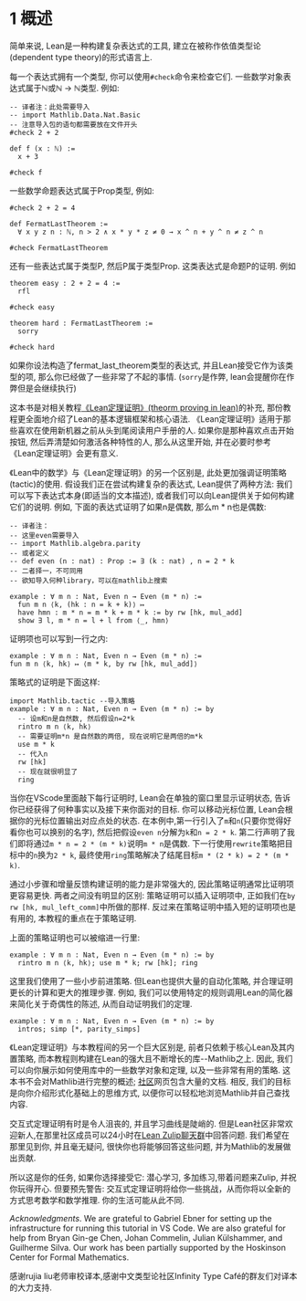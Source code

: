 # 1 概述

简单来说, Lean是一种构建复杂表达式的工具, 建立在被称作依值类型论(dependent type theory)的形式语言上.

每一个表达式拥有一个类型, 你可以使用`#check`命令来检查它们. 一些数学对象表达式属于ℕ或ℕ → ℕ类型. 例如:

```lean
-- 译者注：此处需要导入
-- import Mathlib.Data.Nat.Basic
-- 注意导入包的语句都需要放在文件开头
#check 2 + 2

def f (x : ℕ) :=
  x + 3

#check f
```

一些数学命题表达式属于Prop类型, 例如:

```lean
#check 2 + 2 = 4

def FermatLastTheorem :=
  ∀ x y z n : ℕ, n > 2 ∧ x * y * z ≠ 0 → x ^ n + y ^ n ≠ z ^ n

#check FermatLastTheorem
```

还有一些表达式属于类型P, 然后P属于类型Prop. 这类表达式是命题P的证明. 例如

```lean
theorem easy : 2 + 2 = 4 :=
  rfl

#check easy

theorem hard : FermatLastTheorem :=
  sorry

#check hard
```

如果你设法构造了fermat_last_theorem类型的表达式, 并且Lean接受它作为该类型的项, 那么你已经做了一些非常了不起的事情. (`sorry`是作弊, lean会提醒你在作弊但是会继续执行)

这本书是对相关教程[《Lean定理证明》](https://subfish-zhou.github.io/theorem_proving_in_lean4_zh_CN/)[(theorm proving in lean)](https://lean-lang.org/theorem_proving_in_lean4/)的补充, 那份教程更全面地介绍了Lean的基本逻辑框架和核心语法. 《Lean定理证明》适用于那些喜欢在使用新机器之前从头到尾阅读用户手册的人. 如果你是那种喜欢点击开始按钮, 然后弄清楚如何激活各种特性的人, 那么从这里开始, 并在必要时参考《Lean定理证明》会更有意义. 

《Lean中的数学》与《Lean定理证明》的另一个区别是, 此处更加强调证明策略(tactic)的使用. 假设我们正在尝试构建复杂的表达式, Lean提供了两种方法: 我们可以写下表达式本身(即适当的文本描述), 或者我们可以向Lean提供关于如何构建它们的说明. 例如, 下面的表达式证明了如果n是偶数, 那么m * n也是偶数:

```lean
-- 译者注：
-- 这里even需要导入
-- import Mathlib.algebra.parity
-- 或者定义
-- def even (n : nat) : Prop := ∃ (k : nat) , n = 2 * k
-- 二者择一，不可同用
-- 欲知导入何种library，可以在mathlib上搜索

example : ∀ m n : Nat, Even n → Even (m * n) := 
  fun m n ⟨k, (hk : n = k + k)⟩ ↦
  have hmn : m * n = m * k + m * k := by rw [hk, mul_add]
  show ∃ l, m * n = l + l from ⟨_, hmn⟩
```

证明项也可以写到一行之内:

```lean
example : ∀ m n : Nat, Even n → Even (m * n) :=
fun m n ⟨k, hk⟩ ↦ ⟨m * k, by rw [hk, mul_add]⟩
```

策略式的证明是下面这样:

```lean
import Mathlib.tactic --导入策略
example : ∀ m n : Nat, Even n → Even (m * n) := by
  -- 设m和n是自然数, 然后假设n=2*k
  rintro m n ⟨k, hk⟩
  -- 需要证明m*n 是自然数的两倍, 现在说明它是两倍的m*k
  use m * k
  -- 代入n
  rw [hk]
  -- 现在就很明显了
  ring
```

当你在VScode里面敲下每行证明时, Lean会在单独的窗口里显示证明状态, 告诉你已经获得了何种事实以及接下来你面对的目标. 你可以移动光标位置, Lean会根据你的光标位置输出对应点处的状态. 在本例中,第一行引入了`m`和`n`(只要你觉得好看你也可以换别的名字), 然后把假设`even n`分解为`k`和`n = 2 * k`. 第二行声明了我们即将通过`m * n = 2 * (m * k)`说明`m * n`是偶数. 下一行使用`rewrite`策略把目标中的`n`换为`2 * k`, 最终使用`ring`策略解决了结尾目标`m * (2 * k) = 2 * (m * k)`.

通过小步骤和增量反馈构建证明的能力是非常强大的, 因此策略证明通常比证明项更容易更快. 两者之间没有明显的区别: 策略证明可以插入证明项中, 正如我们在`by rw [hk, mul_left_comm]`中所做的那样. 反过来在策略证明中插入短的证明项也是有用的, 本教程的重点在于策略证明.

上面的策略证明也可以被缩进一行里:

```lean
example : ∀ m n : Nat, Even n → Even (m * n) := by
  rintro m n ⟨k, hk⟩; use m * k; rw [hk]; ring
```

这里我们使用了一些小步前进策略. 但Lean也提供大量的自动化策略, 并合理证明更长的计算和更大的推理步骤. 例如, 我们可以使用特定的规则调用Lean的简化器来简化关于奇偶性的陈述, 从而自动证明我们的定理. 

```lean
example : ∀ m n : Nat, Even n → Even (m * n) := by
  intros; simp [*, parity_simps]
```

《Lean定理证明》与本教程间的另一个巨大区别是, 前者只依赖于核心Lean及其内置策略, 而本教程则构建在Lean的强大且不断增长的库--Mathlib之上. 因此, 我们可以向你展示如何使用库中的一些数学对象和定理, 以及一些非常有用的策略. 这本书不会对Mathlib进行完整的概述; [社区](https://leanprover-community.github.io/)网页包含大量的文档. 相反, 我们的目标是向你介绍形式化基础上的思维方式, 以便你可以轻松地浏览Mathlib并自己查找内容. 

交互式定理证明有时是令人沮丧的, 并且学习曲线是陡峭的. 但是Lean社区非常欢迎新人,在那里社区成员可以24小时在[Lean Zulip聊天群](https://leanprover.zulipchat.com/)中回答问题. 我们希望在那里见到你, 并且毫无疑问, 很快你也将能够回答这些问题, 并为Mathlib的发展做出贡献. 

所以这是你的任务, 如果你选择接受它: 潜心学习, 多加练习,带着问题来Zulip, 并祝你玩得开心. 但要预先警告: 交互式定理证明将给你一些挑战，从而你将以全新的方式思考数学和数学推理. 你的生活可能从此不同. 

*Acknowledgments*. We are grateful to Gabriel Ebner for setting up the infrastructure for running this tutorial in VS Code. We are also grateful for help from Bryan Gin-ge Chen, Johan Commelin, Julian Külshammer, and Guilherme Silva. Our work has been partially supported by the Hoskinson Center for Formal Mathematics.

感谢rujia liu老师审校译本,感谢中文类型论社区Infinity Type Café的群友们对译本的大力支持. 